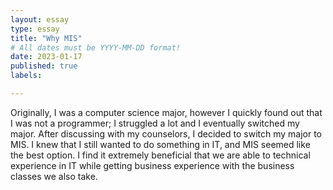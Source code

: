 ```yaml
---
layout: essay
type: essay
title: "Why MIS"
# All dates must be YYYY-MM-DD format!
date: 2023-01-17
published: true
labels:

---
```

Originally, I was a computer science major, however I quickly found out that I was not a programmer; I struggled a lot and I eventually switched my major. After discussing with my counselors, I decided to switch my major to MIS. I knew that I still wanted to do something in IT, and MIS seemed like the best option. I find it extremely beneficial that we are able to technical experience in IT while getting business experience with the business classes we also take.
